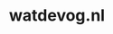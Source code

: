 ---
layout: post
title: "watdevog.nl"
internal_url: "/dutchgov/watdevog.nl.html"
subdomains_count: 2
all_subdomains_count: 2
urls_count: 2
ssl_rank: 0
http_rank: 30
url_link: /data/watdevog.nl/urls.txt
all_subdomains_link: /data/watdevog.nl/all_subdomains.txt
subdomains_link: /data/watdevog.nl/subdomains.txt
categories: dutchgov
---